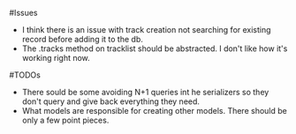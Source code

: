 #Issues

- I think there is an issue with track creation not searching for existing record before adding it to the db.
- The .tracks method on tracklist should be abstracted. I don't like how it's working right now.

#TODOs

- There sould be some avoiding N+1 queries int he serializers so they don't query and give back everything they need.
- What models are responsible for creating other models. There should be only a few point pieces.
